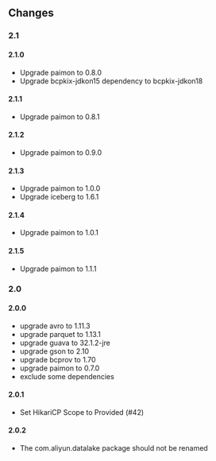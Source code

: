 ## Changes

### 2.1
#### 2.1.0
- Upgrade paimon to 0.8.0
- Upgrade bcpkix-jdkon15 dependency to bcpkix-jdkon18
#### 2.1.1
- Upgrade paimon to 0.8.1
#### 2.1.2
- Upgrade paimon to 0.9.0
#### 2.1.3
- Upgrade paimon to 1.0.0
- Upgrade iceberg to 1.6.1
#### 2.1.4
- Upgrade paimon to 1.0.1
#### 2.1.5
- Upgrade paimon to 1.1.1
### 2.0
#### 2.0.0
- upgrade avro to 1.11.3
- upgrade parquet to 1.13.1
- upgrade guava to 32.1.2-jre
- upgrade gson to 2.10
- upgrade bcprov to 1.70
- upgrade paimon to 0.7.0
- exclude some dependencies

#### 2.0.1
- Set HikariCP Scope to Provided (#42)

#### 2.0.2
- The com.aliyun.datalake package should not be renamed
